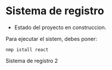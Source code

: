 <h1> Sistema de registro </h1>

- Estado del proyecto en construccion.

Para ejecutar el sistem, debes poner:

```nmp istall react```

Sistema de registro 2
